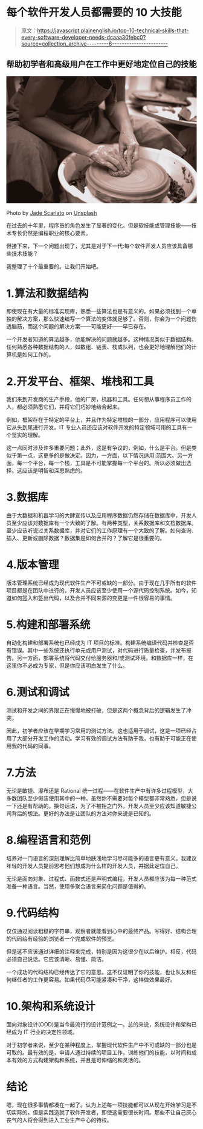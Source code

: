 # 每个软件开发人员都需要的 10 大技能

> 原文：<https://javascript.plainenglish.io/top-10-technical-skills-that-every-software-developer-needs-dcaaa30febc0?source=collection_archive---------6----------------------->

## 帮助初学者和高级用户在工作中更好地定位自己的技能

![](img/20cc885b2a4062530c8034408b4ab1e0.png)

Photo by [Jade Scarlato](https://unsplash.com/@jadocarts?utm_source=medium&utm_medium=referral) on [Unsplash](https://unsplash.com?utm_source=medium&utm_medium=referral)

在过去的十年里，程序员的角色发生了显著的变化。但是软技能或管理技能——技术专长仍然是编程职业的核心要素。

但接下来，下一个问题出现了，尤其是对于下一代:每个软件开发人员应该具备哪些技术技能？

我整理了十个最重要的。让我们开始吧。

# 1.算法和数据结构

即使现在有大量的标准实现库，熟悉一些算法也是有意义的。如果必须找到一个单独的解决方案，那么快速编写一个算法的变体就足够了。否则，你会为一个问题伤透脑筋，而这个问题的解决方案——可能更好——早已存在。

一个开发者知道的算法越多，他能解决的问题就越多。这种情况类似于数据结构。任何熟悉各种数据结构的人，如数组、链表、栈或队列，也会更好地理解他们的计算机是如何工作的。

# 2.开发平台、框架、堆栈和工具

我们来到开发商的生产手段，他的厂房，机器和工具。任何想从事程序员工作的人，都必须熟悉它们，并将它们巧妙地结合起来。

例如，框架存在于特定的平台上，并且作为特定堆栈的一部分，应用程序可以使用它从头到尾进行开发。IT 专业人员还应该对软件开发的特定领域可用的工具有一个坚实的理解。

这一点同时涉及许多重要问题；此外，这是有争议的，例如，什么是平台。但是类似于第一点，这更多的是做决定。因为，一方面，以下情况适用:范围大。另一方面，每一个平台，每一个栈，工具是不可能掌握每一个平台的。所以必须做出选择。这应该是明智和深思熟虑的。

# 3.数据库

由于大数据和机器学习的大肆宣传以及应用程序数据仍然存储在数据库中，开发人员至少应该对数据库有一个大致的了解。有两种类型，关系数据库和文档数据库。至少应该听说过关系数据库，并对它们的工作原理有一个大致的了解。如何查询、插入、更新或删除数据？数据集是如何合并的？了解它是很重要的。

# 4.版本管理

版本管理系统已经成为现代软件生产不可或缺的一部分。由于现在几乎所有的软件项目都是在团队中进行的，开发人员应该至少使用一个源代码控制系统。如今，知道如何签入和签出代码，以及合并不同来源的变更是一件很容易的事情。

# 5.构建和部署系统

自动化构建和部署系统也已经成为 IT 项目的标准。构建系统编译代码并检查是否有错误。其中一些系统还执行单元或用户测试，对代码进行质量检查，并发布报告。另一方面，部署系统将代码交付给服务器和/或测试环境。和数据库一样，在这里你不必成为专家，但是你应该明白发生了什么。

# 6.测试和调试

测试和开发之间的界限正在慢慢地被打破，但是这两个概念背后的逻辑发生了冲突。

因此，初学者应该在早期学习常用的测试方法。这也适用于调试，这是一项已经占用了大部分开发工作的活动。学习有效的调试方法有助于我，也有助于可能正在使用我的代码的同事。

# 7.方法

无论是敏捷、瀑布还是 Rational 统一过程——在软件生产中有许多过程模型，大多数团队至少假装使用其中的一种。虽然你不需要对每个模型都非常熟悉，但是说一下还是有帮助的。换句话说，为了不被拒之门外，开发人员至少应该知道敏捷公司背后的想法。更好的办法是让团队的方法对你来说是已知的。

# 8.编程语言和范例

培养对一门语言的深刻理解比简单地肤浅地学习尽可能多的语言更有意义。我建议年轻的开发人员提前思考他们想成为什么样的开发人员，并据此定位自己。

无论是面向对象、过程式、函数式还是声明式编程，开发人员都应该为每一种范式准备一种语言。当然，使用多聚合语言来简化问题是值得的。

# 9.代码结构

仅仅通过阅读粗糙的字符串，观察者就能看到心中的最终产品。写得好、结构合理的代码给有经验的浏览者一个完成软件的预览。

但是这不应该通过详细的注释来完成，特别是因为这很少在以后维护。相反，代码必须自己说话。它应该清晰、易懂、简洁。

一个成功的代码结构已经传达了它的意思。这不仅证明了你的技能，也让队友和任何继任者的工作更容易。如果代码尽可能紧凑和干净，这样做效果最好。

# 10.架构和系统设计

面向对象设计(OOD)是当今最流行的设计范例之一。总的来说，系统设计和架构已经成为 IT 行业的决定性领域。

对于初学者来说，至少在某种程度上，掌握现代软件生产中不可或缺的一部分也是可取的。最有效的是，申请人通过持续的项目工作，训练他们的技能，以时间和成本有效的方式构建架构和系统，并且是可伸缩的和灵活的。

# 结论

嗯，现在很多事情都凑在一起了。认为上述每一项技能都可以从现在开始学习是不切实际的。但是实践造就了软件开发者，即使这需要很长时间。那些不让自己灰心丧气的人将会得到进入工业生产中心的特权。